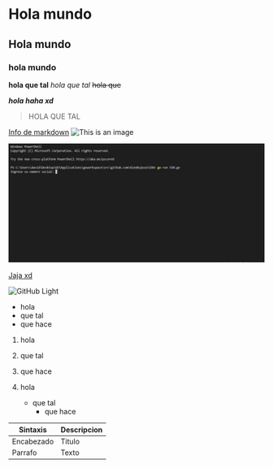 # Hola mundo

## Hola mundo

### hola mundo

**hola que tal**
_hola que tal_
~~hola que~~

**_hola haha xd_**

> HOLA QUE TAL

[Info de markdown](https://docs.github.com/en/get-started/writing-on-github/getting-started-with-writing-and-formatting-on-github/basic-writing-and-formatting-syntax)
![This is an image](https://myoctocat.com/assets/images/base-octocat.svg)

![other](/images/SSN.JPG)

[Jaja xd](other.md)

![GitHub Light](https://github.com/github-light.png#gh-dark-mode-only)

- hola
- que tal
- que hace

1. hola
2. que tal
3. que hace

4. hola
   - que tal
     - que hace

| Sintaxis   | Descripcion |
| ---------- | ----------- |
| Encabezado | Titulo      |
| Parrafo    | Texto       |

